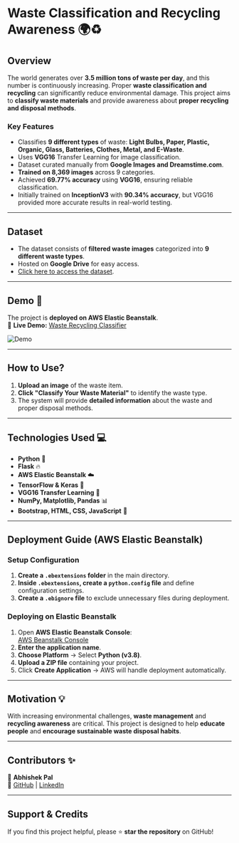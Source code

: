 # **Waste Classification and Recycling Awareness 🌍♻️**  

## **Overview**  
The world generates over **3.5 million tons of waste per day**, and this number is continuously increasing. Proper **waste classification and recycling** can significantly reduce environmental damage. This project aims to **classify waste materials** and provide awareness about **proper recycling and disposal methods**.  

### **Key Features**  
- Classifies **9 different types** of waste: **Light Bulbs, Paper, Plastic, Organic, Glass, Batteries, Clothes, Metal, and E-Waste**.  
- Uses **VGG16** Transfer Learning for image classification.  
- Dataset curated manually from **Google Images and Dreamstime.com**.  
- **Trained on 8,369 images** across 9 categories.  
- Achieved **69.77% accuracy** using **VGG16**, ensuring reliable classification.  
- Initially trained on **InceptionV3** with **90.34% accuracy**, but VGG16 provided more accurate results in real-world testing.  

---

## **Dataset**  
- The dataset consists of **filtered waste images** categorized into **9 different waste types**.  
- Hosted on **Google Drive** for easy access.  
- [Click here to access the dataset](https://drive.google.com/drive/folders/1CTvT_gnTvwlcKwJ8yz4jUOs0JYTKrplA?usp=sharing).  

---

## **Demo 🚀**  
The project is **deployed on AWS Elastic Beanstalk**.  
🔗 **Live Demo:** [Waste Recycling Classifier](http://wasterecycling-env.eba-xcpktyd2.us-east-2.elasticbeanstalk.com/)  

![Demo](readme_resources/projectDemo.gif)  

---

## **How to Use?**  
1. **Upload an image** of the waste item.  
2. **Click "Classify Your Waste Material"** to identify the waste type.  
3. The system will provide **detailed information** about the waste and proper disposal methods.  

---

## **Technologies Used 💻**  
- **Python** 🐍  
- **Flask** 🔥  
- **AWS Elastic Beanstalk** ☁️  
- **TensorFlow & Keras** 🧠  
- **VGG16 Transfer Learning** 🎯  
- **NumPy, Matplotlib, Pandas** 📊  
- **Bootstrap, HTML, CSS, JavaScript** 🎨  

---

## **Deployment Guide (AWS Elastic Beanstalk)**  
### **Setup Configuration**  
1. **Create a `.ebextensions` folder** in the main directory.  
2. **Inside `.ebextensions`, create a `python.config` file** and define configuration settings.  
3. **Create a `.ebignore` file** to exclude unnecessary files during deployment.  

### **Deploying on Elastic Beanstalk**  
1. Open **AWS Elastic Beanstalk Console**:  
   [AWS Beanstalk Console](https://console.aws.amazon.com/elasticbeanstalk/home#/gettingStarted?applicationName=getting-started-app)  
2. **Enter the application name**.  
3. **Choose Platform** → Select **Python (v3.8)**.  
4. **Upload a ZIP file** containing your project.  
5. Click **Create Application** → AWS will handle deployment automatically.  

---

## **Motivation 💡**  
With increasing environmental challenges, **waste management** and **recycling awareness** are critical. This project is designed to help **educate people** and **encourage sustainable waste disposal habits**.  

---

## **Contributors ✨**  
👤 **Abhishek Pal**  
🔗 [GitHub](https://github.com/Abhi0pal) | [LinkedIn](https://www.linkedin.com/in/abhishek-pal/)  

---

## **Support & Credits**  
If you find this project helpful, please ⭐ **star the repository** on GitHub!  
